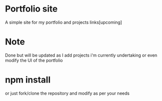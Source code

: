 # Portfolio site
A simple site for my portfolio and projects links[upcoming]

# Note
Done but will be updated as I add projects i'm currently undertaking or even modify the UI of the portfolio

# npm install
or just fork/clone the repository and modify as per your needs
